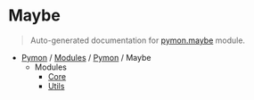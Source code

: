 # Maybe

> Auto-generated documentation for [pymon.maybe](https://github.com/katunilya/pymon/blob/main/pymon/maybe/__init__.py) module.

- [Pymon](../../README.md#-pymon) / [Modules](../../MODULES.md#pymon-modules) / [Pymon](../index.md#pymon) / Maybe
    - Modules
        - [Core](core.md#core)
        - [Utils](utils.md#utils)
